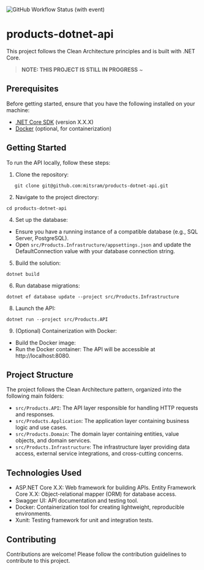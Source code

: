 ![GitHub Workflow Status (with event)](https://img.shields.io/github/actions/workflow/status/mitsram/products-dotnet-api/.github%2Fworkflows%2Fci.yml)



# products-dotnet-api

This project follows the Clean Architecture principles and is built with .NET Core.

> **NOTE: THIS PROJECT IS STILL IN PROGRESS**
> ~

## Prerequisites

Before getting started, ensure that you have the following installed on your machine:

- [.NET Core SDK](https://dotnet.microsoft.com/download) (version X.X.X)
- [Docker](https://www.docker.com/) (optional, for containerization)

## Getting Started

To run the API locally, follow these steps:

1. Clone the repository:
```
   git clone git@github.com:mitsram/products-dotnet-api.git
```
2. Navigate to the project directory:
```
cd products-dotnet-api
```
4. Set up the database:
* Ensure you have a running instance of a compatible database (e.g., SQL Server, PostgreSQL).
* Open `src/Products.Infrastructure/appsettings.json` and update the DefaultConnection value with your database connection string.
5. Build the solution:
```
dotnet build
```
6. Run database migrations:
```
dotnet ef database update --project src/Products.Infrastructure
```
8. Launch the API:
```
dotnet run --project src/Products.API
```
9. (Optional) Containerization with Docker:
* Build the Docker image:
* Run the Docker container:
The API will be accessible at http://localhost:8080.

## Project Structure
The project follows the Clean Architecture pattern, organized into the following main folders:

* `src/Products.API`: The API layer responsible for handling HTTP requests and responses.
* `src/Products.Application`: The application layer containing business logic and use cases.
* `src/Products.Domain`: The domain layer containing entities, value objects, and domain services.
* `src/Products.Infrastructure`: The infrastructure layer providing data access, external service integrations, and cross-cutting concerns.

## Technologies Used
* ASP.NET Core X.X: Web framework for building APIs.
Entity Framework Core X.X: Object-relational mapper (ORM) for database access.
* Swagger UI: API documentation and testing tool.
* Docker: Containerization tool for creating lightweight, reproducible environments.
* Xunit: Testing framework for unit and integration tests.

## Contributing
Contributions are welcome! Please follow the contribution guidelines to contribute to this project.
